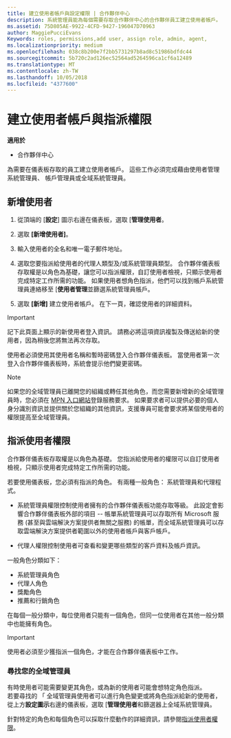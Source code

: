 ```yaml
---
title: 建立使用者帳戶與設定權限 | 合作夥伴中心
description: 系統管理員能為每個需要存取合作夥伴中心的合作夥伴員工建立使用者帳戶。
ms.assetid: 75D805AE-9922-4CFD-9427-196047D70963
author: MaggiePucciEvans
Keywords: roles, permissions,add user, assign role, admin, agent,
ms.localizationpriority: medium
ms.openlocfilehash: 038c8b200e7f2bb5731297b8ad8c51986bdfdc44
ms.sourcegitcommit: 5b720c2ad126ec52564ad5264596ca1cf6a12489
ms.translationtype: MT
ms.contentlocale: zh-TW
ms.lasthandoff: 10/05/2018
ms.locfileid: "4377600"
---
```

# <a name="create-user-accounts-and-assign-permissions"></a>建立使用者帳戶與指派權限

**適用於**

-  合作夥伴中心

為需要在儀表板存取的員工建立使用者帳戶。 這些工作必須完成藉由使用者管理系統管理員、 帳戶管理員或全域系統管理員。 


## <a name="add-a-new-user"></a>新增使用者

1. 從頂端的 [**設定**] 圖示右邊在儀表板，選取 [**管理使用者**。

2.  選取 **\[新增使用者\]**。

3.  輸入使用者的全名和唯一電子郵件地址。

4.  選取您要指派給使用者的代理人類型及/或系統管理員類型。 合作夥伴儀表板存取權是以角色為基礎，讓您可以指派權限，自訂使用者檢視，只顯示使用者完成特定工作所需的功能。  如果使用者想角色指派，他們可以找到帳戶系統管理員連絡移至 [**使用者管理**並篩選系統管理員帳戶。

5.  選取 **\[新增\]** 建立使用者帳戶。 在下一頁，確認使用者的詳細資料。

> [!IMPORTANT]  
> 記下此頁面上顯示的新使用者登入資訊。 請務必將這項資訊複製及傳送給新的使用者，因為稍後您將無法再次存取。 

使用者必須使用其使用者名稱和暫時密碼登入合作夥伴儀表板。 當使用者第一次登入合作夥伴儀表板時，系統會提示他們變更密碼。 

> [!NOTE]  
>  如果您的全域管理員已離開您的組織或轉任其他角色，而您需要新增新的全域管理員時，您必須在 [MPN 入口網站](https://partner.microsoft.com/support)登錄服務要求。 如果要求者可以提供必要的個人身分識別資訊並提供關於您組織的其他資訊，支援專員可能會要求將某個使用者的權限提高至全域管理員。

## <a name="assign-user-permissions"></a>指派使用者權限

合作夥伴儀表板存取權是以角色為基礎。 您指派給使用者的權限可以自訂使用者檢視，只顯示使用者完成特定工作所需的功能。 

若要使用儀表板，您必須有指派的角色。  有兩種一般角色： 系統管理員和代理程式。

- 系統管理員權限控制使用者擁有的合作夥伴儀表板功能存取等級。 此設定會影響合作夥伴儀表板外部的項目 -- 帳單系統管理員可以存取所有 Microsoft 服務 (甚至與雲端解決方案提供者無關之服務) 的帳單，而全域系統管理員可以存取雲端解決方案提供者範圍以外的使用者帳戶與客戶帳戶。

- 代理人權限控制使用者可查看和變更哪些類型的客戶資料及帳戶資訊。
    
一般角色分類如下： 
- 系統管理員角色
- 代理人角色
- 獎勵角色
- 推薦和行銷角色


在每個一般分類中，每位使用者只能有一個角色，但同一位使用者在其他一般分類中也能擁有角色。 

>[!Important]
>使用者必須至少獲指派一個角色，才能在合作夥伴儀表板中工作。


### <a name="find-your-global-admin"></a>尋找您的全域管理員

有時使用者可能需要變更其角色，或為新的使用者可能會想特定角色指派。  
若要尋找的 「 全域管理員使用者可以進行角色變更或將角色指派給新的使用者，從上方**設定圖示**右邊的儀表板，選取 [**管理使用者**和篩選器上全域系統管理員。 

針對特定的角色和每個角色可以採取什麼動作的詳細資訊，請參閱[指派使用者權限](permissions-overview.md)。





